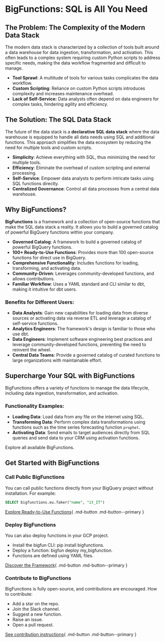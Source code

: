 # BigFunctions: SQL is All You Need

## The Problem: The Complexity of the Modern Data Stack

The modern data stack is characterized by a collection of tools built around a data warehouse for data ingestion, transformation, and activation. This often leads to a complex system requiring custom Python scripts to address specific needs, making the data workflow fragmented and difficult to manage.

*   **Tool Sprawl**:  A multitude of tools for various tasks complicates the data workflow.
*   **Custom Scripting**: Reliance on custom Python scripts introduces complexity and increases maintenance overhead.
*  **Lack of Self-Service:** Data analysts often depend on data engineers for complex tasks, hindering agility and efficiency.

## The Solution: The SQL Data Stack

The future of the data stack is a **declarative SQL data stack** where the data warehouse is equipped to handle all data needs using SQL and additional functions. This approach simplifies the data ecosystem by reducing the need for multiple tools and custom scripts.

*   **Simplicity**: Achieve everything with SQL, thus minimizing the need for multiple tools.
*   **Efficiency**: Eliminate the overhead of custom scripting and external processing.
*   **Self-Service**:  Empower data analysts to perform intricate tasks using SQL functions directly.
*   **Centralized Governance**: Control all data processes from a central data warehouse.



## Why BigFunctions?

**BigFunctions** is a framework and a collection of open-source functions that make the SQL data stack a reality. It allows you to build a governed catalog of powerful BigQuery functions within your company.

*   **Governed Catalog**: A framework to build a governed catalog of powerful BigQuery functions.
*   **100+ Ready-to-Use Functions**: Provides more than 100 open-source functions for direct use in BigQuery.
*   **Comprehensive Functionality**: Includes functions for loading, transforming, and activating data.
*   **Community-Driven**: Leverages community-developed functions, and allows contributions.
*   **Familiar Workflow**:  Uses a YAML standard and CLI similar to dbt, making it intuitive for dbt users.

### Benefits for Different Users:

*   **Data Analysts**: Gain new capabilities for loading data from diverse sources or activating data via reverse ETL and leverage a catalog of self-service functions.
*   **Analytics Engineers**: The framework's design is familiar to those who use dbt.
*   **Data Engineers**: Implement software engineering best practices and leverage community-developed functions, preventing the need to reinvent the wheel.
*   **Central Data Teams**: Provide a governed catalog of curated functions to large organizations with maintainable effort.



## Supercharge Your SQL with BigFunctions

BigFunctions offers a variety of functions to manage the data lifecycle, including data ingestion, transformation, and activation.

### Functionality Examples:

*   **Loading Data**: Load data from any file on the internet using SQL.
*   **Transforming Data**: Perform complex data transformations using functions such as the time series forecasting function `prophet`.
*   **Activating Data**: Send emails to target audiences directly from SQL queries and send data to your CRM using activation functions.

Explore all available BigFunctions.



## Get Started with BigFunctions

### Call Public BigFunctions

You can call public functions directly from your BigQuery project without installation. For example:
```sql
SELECT bigfunctions.eu.faker("name", "it_IT")
```

[Explore Ready-to-Use Functions](bigfunctions){ .md-button .md-button--primary }


### Deploy BigFunctions

You can also deploy functions in your GCP project.

- Install the bigfun CLI: pip install bigfunctions.
- Deploy a function: bigfun deploy my_bigfunction.
- Functions are defined using YAML files.

[Discover the Framework](framework){ .md-button .md-button--primary }



### Contribute to BigFunctions

BigFunctions is fully open-source, and contributions are encouraged.
How to contribute:

- Add a star on the repo.
- Join the Slack channel.
- Suggest a new function.
- Raise an issue.
- Open a pull request.

[See contribution instructions](CONTRIBUTING){ .md-button .md-button--primary }
